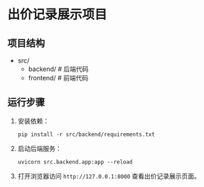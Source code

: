 # 出价记录展示项目

## 项目结构
- src/
  - backend/  # 后端代码
  - frontend/ # 前端代码

## 运行步骤
1. 安装依赖：
   ```
   pip install -r src/backend/requirements.txt
   ```

2. 启动后端服务：
   ```
   uvicorn src.backend.app:app --reload
   ```

3. 打开浏览器访问 `http://127.0.0.1:8000` 查看出价记录展示页面。
